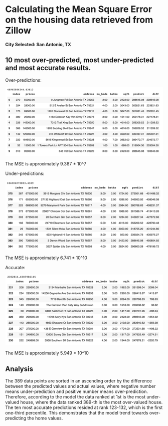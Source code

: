 # Calculating the Mean Square Error on the housing data retrieved from Zillow

**City Selected: San Antonio, TX**


## 10 most over-predicted, most under-predicted and most accurate results.

Over-predictions: 

![](./Exercise5/MSE_over.jpg)

The MSE is approximately 9.387 * 10^7


Under-predictions:

![](./Exercise5/MSE_under.jpg)

The MSE is approximately 6.741 * 10^10

Accurate:

![](./Exercise5/MSE_acc.jpg)

The MSE is approximately 5.949 * 10^10


## Analysis

The 389 data points are sorted in an ascending order by the difference between the predicted values and actual values, where negative number means under-prediction and positive number means over-prediction. Therefore, according to the model the data ranked at 1st is the most under-valued house, where the data ranked 389-th is the most over-valued house. The ten most accurate predictions resided at rank 123-132, which is the first one-third percentile. This demonstrates that the model trend towards over-predicting the home values.  
